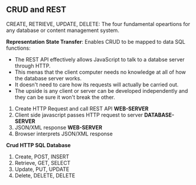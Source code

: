 ## CRUD and REST

CREATE, RETRIEVE, UPDATE, DELETE: The four fundamental opeartions for any database or content management system.

**Representation State Transfer**: Enables CRUD to be mapped to data SQL functions:
- The REST API effectively allows JavaScript to talk to a databse server through HTTP.
- This menas that the client computer needs no knowledge at all of how the database server works.
- It doesn't need to care how its requests will actually be carried out.
- The upside is any client or server can be developed independently and they can be sure it won't break the other.

1. Create HTTP Request and call REST API
**WEB-SERVER**
2. Client side javascript passes HTTP request to server
**DATABASE-SERVER**
3. JSON/XML response
**WEB-SERVER**
4. Browser interprets JSON/XML response

 **Crud        HTTP        SQL Database**
1. Create,     POST,       INSERT
2. Retrieve,   GET,        SELECT
3. Update,     PUT,        UPDATE
4. Delete,     DELETE,     DELETE